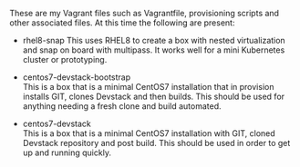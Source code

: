 These are my Vagrant files such as Vagrantfile, provisioning scripts and other
associated files. At this time the following are present:

- rhel8-snap
This uses RHEL8 to create a box with nested virtualization and snap on board
with multipass. It works well for a mini Kubernetes cluster or prototyping.

- centos7-devstack-bootstrap  
This is a box that is a minimal CentOS7 installation that in provision installs
GIT, clones Devstack and then builds. This should be used for anything needing
a fresh clone and build automated.

- centos7-devstack  
This is a box that is a minimal CentOS7 installation with GIT, cloned Devstack
repository and post build. This should be used in order to get up and running
quickly. 
